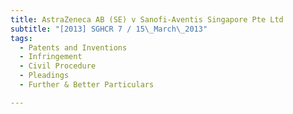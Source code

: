 ```yaml
---
title: AstraZeneca AB (SE) v Sanofi-Aventis Singapore Pte Ltd 
subtitle: "[2013] SGHCR 7 / 15\_March\_2013"
tags:
  - Patents and Inventions
  - Infringement
  - Civil Procedure
  - Pleadings
  - Further & Better Particulars

---
```


